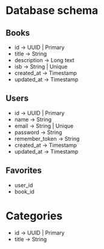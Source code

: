 # Database schema

## Books
- id -> UUID | Primary
- title -> String
- description -> Long text
- isb -> String | Unique
- created_at -> Timestamp
- updated_at -> Timestamp

## Users
- id -> UUID | Primary
- name -> String
- email -> String | Unique
- password -> String
- remember_token -> String
- created_at -> Timestamp
- updated_at -> Timestamp

## Favorites 
- user_id
- book_id

# Categories
- id -> UUID | Primary
- title -> String
